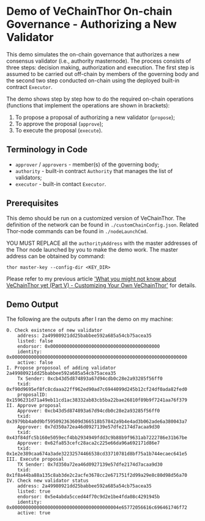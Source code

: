 # Demo of VeChainThor On-chain Governance - Authorizing a New Validator

This demo simulates the on-chain governance that authorizes a new consensus validator (i.e., authority masternode). The process consists of three steps: decision making, authorization and execution. The first step is assumed to be carried out off-chain by members of the governing body and the second two step conducted on-chain using the deployed built-in contract `Executor`.

The demo shows step by step how to do the required on-chain operations (functions that implement the operations are shown in brackets):
 
1. To propose a proposal of authorizing a new validator (`propose`);
2. To approve the proposal (`approve`);
3. To execute the proposal (`execute`).

## Terminology in Code

* `approver` / `approvers` - member(s) of the governing body;
* `authority` - built-in contract `Authority` that manages the list of validators;
* `executor` - built-in contact `Executor`.

## Prerequisites

This demo should be run on a customized version of VeChainThor. The definition of the network can be found in `./customChainConfig.json`. Related Thor-node commands can be found in `./nodeLaunchCmd`.

YOU MUST REPLACE all the `authorityAddress` with the master addresses of the Thor node launched by you to make the demo work. The master address can be obtained by command:
```
thor master-key --config-dir <KEY_DIR>
```

Please refer to my previous article ['What you might not know about VeChainThor yet (Part V) - Customizing Your Own VeChainThor'](https://medium.com/@ziheng.zhou/what-you-might-not-know-about-vechainthor-yet-part-v-customizing-your-own-vechainthor-dd40a7667452) for details. 

## Demo Output

The following are the outputs after I ran the demo on my machine:
```
0. Check existence of new validator
	address: 2a49980921dd25babbee592a685a54cb75acea35
	listed: false
	endorsor: 0x0000000000000000000000000000000000000000
	identity: 0x0000000000000000000000000000000000000000000000000000000000000000
	active: false
I. Propose proposoal of adding validator 2a49980921dd25babbee592a685a54cb75acea35
	Tx Sender: 0xcb43d5d874893a67d94cdb0c28e2a93285f56ff0
	txid: 0xf90d9695ef8fc8cdaaa22ff962ed90ad7c6944099d245b12cf24df0ada82fed0
	proposalID: 0x1596231d71a49eb11cd1ac38332ab83cb5ba22bae26810f89b9f7241aa76f379
II. Approve proposal
	Approver: 0xcb43d5d874893a67d94cdb0c28e2a93285f56ff0
	txid: 0x3979bb4a0d9bf595092363609d366518b57842a9b4e4ad3b062ade6a380043a7
	Approver: 0x7d350a72ea46d0927139e57dfe2174d7acaa9d30
	txid: 0x43f84dfc5b160e5059ecf4bb2934949fdd3c9b88b9f9631ab7222786e31b67be
	Approver: 0x62fa853cefc28aca2c225e66da96a692171d86e7
	txid: 0x1e2e389caa674a3ade32232574466538cd33710781d8bf75a1b744ecaec641e5
III. Execute proposal
	TX Sender: 0x7d350a72ea46d0927139e57dfe2174d7acaa9d30
	txid: 0x1f8a44ba88a135c8ab3de2c2acfe3678cc2e671751f2d99a29e8c80d98d56a70
IV. Check new validator status
	address: 2a49980921dd25babbee592a685a54cb75acea35
	listed: true
	endorsor: 0x5e4abda5cced44f70c9d2e1be4fda08c4291945b
	identity: 0x000000000000000000000000000000000000004e65772056616c696461746f72
	active: true
```